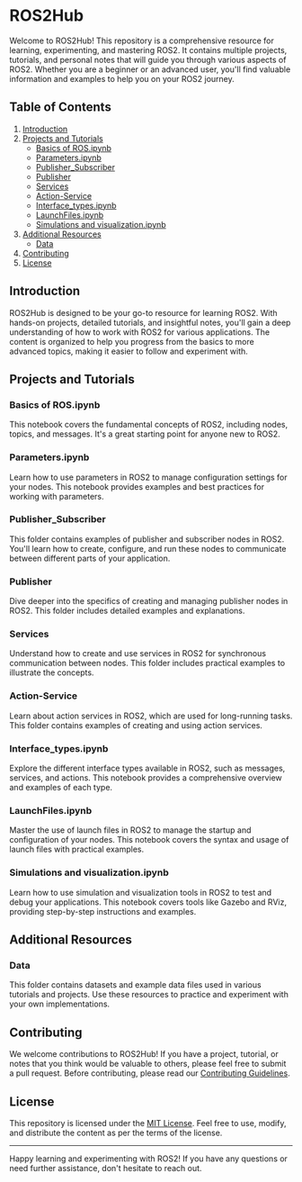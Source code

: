 # ROS2Hub

Welcome to ROS2Hub! This repository is a comprehensive resource for learning, experimenting, and mastering ROS2. It contains multiple projects, tutorials, and personal notes that will guide you through various aspects of ROS2. Whether you are a beginner or an advanced user, you'll find valuable information and examples to help you on your ROS2 journey.

## Table of Contents

1. [Introduction](#introduction)
2. [Projects and Tutorials](#projects-and-tutorials)
    - [Basics of ROS.ipynb](#basics-of-rosipynb)
    - [Parameters.ipynb](#parametersipynb)
    - [Publisher_Subscriber](#publisher_subscriber)
    - [Publisher](#publisher)
    - [Services](#services)
    - [Action-Service](#action-service)
    - [Interface_types.ipynb](#interface_typesipynb)
    - [LaunchFiles.ipynb](#launchfilesipynb)
    - [Simulations and visualization.ipynb](#simulations-and-visualizationipynb)
3. [Additional Resources](#additional-resources)
    - [Data](#data)
4. [Contributing](#contributing)
5. [License](#license)

## Introduction

ROS2Hub is designed to be your go-to resource for learning ROS2. With hands-on projects, detailed tutorials, and insightful notes, you'll gain a deep understanding of how to work with ROS2 for various applications. The content is organized to help you progress from the basics to more advanced topics, making it easier to follow and experiment with.

## Projects and Tutorials

### Basics of ROS.ipynb
This notebook covers the fundamental concepts of ROS2, including nodes, topics, and messages. It's a great starting point for anyone new to ROS2.

### Parameters.ipynb
Learn how to use parameters in ROS2 to manage configuration settings for your nodes. This notebook provides examples and best practices for working with parameters.

### Publisher_Subscriber
This folder contains examples of publisher and subscriber nodes in ROS2. You'll learn how to create, configure, and run these nodes to communicate between different parts of your application.

### Publisher
Dive deeper into the specifics of creating and managing publisher nodes in ROS2. This folder includes detailed examples and explanations.

### Services
Understand how to create and use services in ROS2 for synchronous communication between nodes. This folder includes practical examples to illustrate the concepts.

### Action-Service
Learn about action services in ROS2, which are used for long-running tasks. This folder contains examples of creating and using action services.

### Interface_types.ipynb
Explore the different interface types available in ROS2, such as messages, services, and actions. This notebook provides a comprehensive overview and examples of each type.

### LaunchFiles.ipynb
Master the use of launch files in ROS2 to manage the startup and configuration of your nodes. This notebook covers the syntax and usage of launch files with practical examples.

### Simulations and visualization.ipynb
Learn how to use simulation and visualization tools in ROS2 to test and debug your applications. This notebook covers tools like Gazebo and RViz, providing step-by-step instructions and examples.

## Additional Resources

### Data
This folder contains datasets and example data files used in various tutorials and projects. Use these resources to practice and experiment with your own implementations.

## Contributing

We welcome contributions to ROS2Hub! If you have a project, tutorial, or notes that you think would be valuable to others, please feel free to submit a pull request. Before contributing, please read our [Contributing Guidelines](CONTRIBUTING.md).

## License

This repository is licensed under the [MIT License](LICENSE). Feel free to use, modify, and distribute the content as per the terms of the license.

---

Happy learning and experimenting with ROS2! If you have any questions or need further assistance, don't hesitate to reach out.
